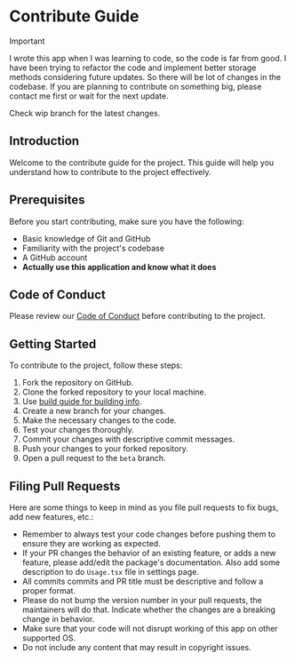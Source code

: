 # Contribute Guide

> [!IMPORTANT]  
> I wrote this app when I was learning to code, so the code is far from good. I have been trying to refactor the code and implement better storage methods considering future updates.
> So there will be lot of changes in the codebase. If you are planning to contribute on something big, please contact me first or wait for the next update.
>
> Check wip branch for the latest changes.

## Introduction

Welcome to the contribute guide for the project. This guide will help you understand how to contribute to the project effectively.

## Prerequisites

Before you start contributing, make sure you have the following:

- Basic knowledge of Git and GitHub
- Familiarity with the project's codebase
- A GitHub account
- **Actually use this application and know what it does**

## Code of Conduct

Please review our [Code of Conduct](../CODE_OF_CONDUCT.md) before contributing to the project.

## Getting Started

To contribute to the project, follow these steps:

1. Fork the repository on GitHub.
2. Clone the forked repository to your local machine.
3. Use [build guide for building info](./build.md).
4. Create a new branch for your changes.
5. Make the necessary changes to the code.
6. Test your changes thoroughly.
7. Commit your changes with descriptive commit messages.
8. Push your changes to your forked repository.
9. Open a pull request to the `beta` branch.

## Filing Pull Requests

Here are some things to keep in mind as you file pull requests to fix bugs, add new features, etc.:

- Remember to always test your code changes before pushing them to ensure they are working as expected.
- If your PR changes the behavior of an existing feature, or adds a new feature, please add/edit the package's documentation. Also add some description to do `Usage.tsx` file in settings page.
- All commits commits and PR title must be descriptive and follow a proper format.
- Please do not bump the version number in your pull requests, the maintainers will do that. Indicate whether the changes are a breaking change in behavior.
- Make sure that your code will not disrupt working of this app on other supported OS.
- Do not include any content that may result in copyright issues.
